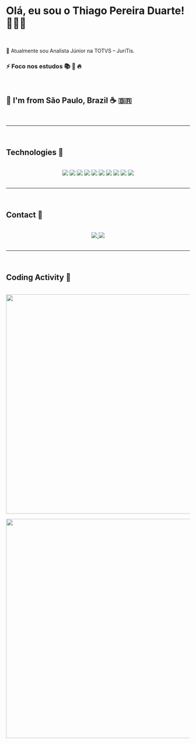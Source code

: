 # Olá, eu sou o Thiago Pereira Duarte! 👨🏾‍💻

<br/>

 🔭 Atualmente sou Analista Júnior na TOTVS – JuriTis. 

### ⚡ Foco nos estudos 📚️ 🤯️ 🔥

<br>

## 📍️ I'm from São Paulo, Brazil ☕️ 🇧🇷️


<br>
<hr>
<br>

## Technologies 🧠

<br>

<div align="center">
  
<img src="https://img.icons8.com/color/48/000000/html-5.png"/>

<img src="https://img.icons8.com/color/48/000000/css3.png"/>

<img src="https://img.icons8.com/color/48/000000/javascript.png"/>

<img src="https://img.icons8.com/color/48/000000/vue-js.png"/>

<img src="https://img.icons8.com/plasticine/48/000000/react.png"/>

<img src="https://img.icons8.com/color/48/000000/docker.png"/>

<img src="https://img.icons8.com/ios-filled/50/000000/sql.png"/>

<img src="https://img.icons8.com/fluent/48/000000/visual-studio-code-2019.png"/>

<img src="https://img.icons8.com/color/48/000000/git.png"/>

<img src="https://img.icons8.com/color/48/000000/linux.png"/>

</div>
<br>
<hr>
<br>

## Contact 📲️

<br>

<div align="center"> 
<a href="https://github.com/Tpereiraduarte">
  <img src="https://img.icons8.com/material-sharp/48/000000/github.png"/>
</a>
<a href="https://www.linkedin.com/in/thiago-duarte-dev/">
<img src="https://img.icons8.com/fluent/50/000000/linkedin.png"/>
</a>
</div>

<br>
<hr>
<br>

## Coding Activity 🚀️

<br>
<img width="600"  src="https://github-readme-stats.vercel.app/api/top-langs/?username=Tpereiraduarte&layout=compact&theme=dracula"
    />

<img width="600" src="https://github-readme-stats.vercel.app/api?username=Tpereiraduarte&show_icons=true&theme=dracula"
    />
